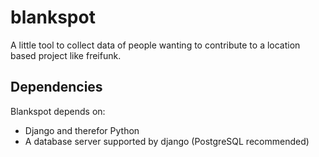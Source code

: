 blankspot
=========

A little tool to collect data of people wanting to contribute to a 
location based project like freifunk.

Dependencies
------------

Blankspot depends on:
- Django and therefor Python
- A database server supported by django (PostgreSQL recommended)
